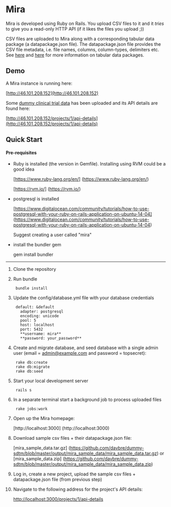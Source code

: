 

# Mira

Mira is developed using Ruby on Rails. You upload CSV files to it and it *tries* to give you a read-only HTTP API (if it likes the files you upload ;)) 

CSV files are uploaded to Mira along with a corresponding tabular data package (a datapackage.json file). The datapackage.json file provides the CSV file metadata, i.e. file names, columns, column-types, delimiters etc. See [here](http://data.okfn.org/doc/tabular-data-package) and [here](http://dataprotocols.org/tabular-data-package/) for more information on tabular data packages.

## Demo

A Mira instance is running here:

[http://46.101.208.152](http://46.101.208.152)

Some [dummy clinical trial data](https://github.com/davbre/dummy-sdtm/tree/master/output/mira_sample_data) has been uploaded and its API details are found here:

  [http://46.101.208.152/projects/1/api-details](http://46.101.208.152/projects/1/api-details)


## Quick Start

#### Pre-requisites
- Ruby is installed (the version in Gemfile). Installing using RVM could be a good idea

  [https://www.ruby-lang.org/en/] (https://www.ruby-lang.org/en/)

  [https://rvm.io/] (https://rvm.io/)

- postgresql is installed

  [https://www.digitalocean.com/community/tutorials/how-to-use-postgresql-with-your-ruby-on-rails-application-on-ubuntu-14-04] (https://www.digitalocean.com/community/tutorials/how-to-use-postgresql-with-your-ruby-on-rails-application-on-ubuntu-14-04)

  Suggest creating a user called "mira"

- install the bundler gem

  gem install bundler


---

1. Clone the repository

2. Run bundle

        bundle install

3. Update the config/database.yml file with your database credentials

        default: &default
          adapter: postgresql
          encoding: unicode
          pool: 5
          host: localhost
          port: 5432
          **username: mira**
          **password: your_password**

4. Create and migrate database, and seed database with a single admin user (email = admin@example.com and password = topsecret):

        rake db:create
        rake db:migrate
        rake db:seed

5. Start your local development server

        rails s

6. In a separate terminal start a background job to process uploaded files

        rake jobs:work

7. Open up the Mira homepage:

    [http://localhost:3000] (http://localhost:3000)

8. Download sample csv files + their datapackage.json file:

    [mira_sample_data.tar.gz] (https://github.com/davbre/dummy-sdtm/blob/master/output/mira_sample_data/mira_sample_data.tar.gz)
    or
    [mira_sample_data.zip] (https://github.com/davbre/dummy-sdtm/blob/master/output/mira_sample_data/mira_sample_data.zip)

9. Log in, create a new project, upload the sample csv files + datapackage.json file (from previous step)

10. Navigate to the following address for the project's API details:

    [http://localhost:3000/projects/1/api-details](http://localhost:3000/projects/1/api-details)
